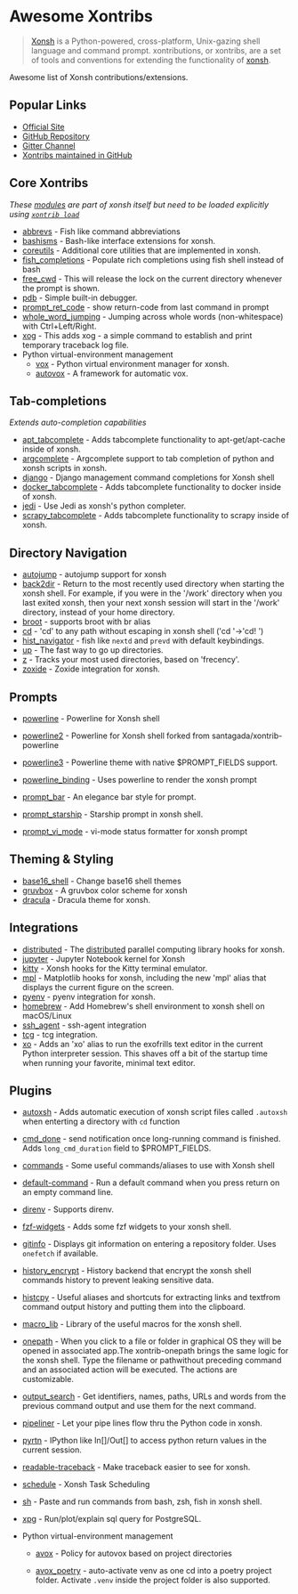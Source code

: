 # Awesome Xontribs

> [Xonsh](https://xon.sh/) is a Python-powered, cross-platform, Unix-gazing shell language and command prompt. 
> xontributions, or xontribs, are a set of tools and conventions for extending the functionality of [xonsh](https://xon.sh/).

Awesome list of Xonsh contributions/extensions. 



## Popular Links

- [Official Site](https://xon.sh/)
- [GitHub Repository](https://github.com/xonsh/xonsh)
- [Gitter Channel](https://gitter.im/xonsh/xonsh)
- [Xontribs maintained in GitHub](https://github.com/topics/xontrib)


## Core Xontribs

*These [modules](https://xon.sh/api/_autosummary/xontribs/xontrib.html) are part of xonsh itself but need to be loaded explicitly using [`xontrib load`](https://xon.sh/tutorial_xontrib.html#loading-xontribs)*

* [abbrevs](https://xon.sh/api/_autosummary/xontribs/xontrib.abbrevs.html#module-xontrib.abbrevs) - Fish like command abbreviations
* [bashisms](https://xon.sh/api/_autosummary/xontribs/xontrib.bashisms.html#module-xontrib.bashisms) - Bash-like interface extensions for xonsh.
* [coreutils](https://xon.sh/api/_autosummary/xontribs/xontrib.coreutils.html#module-xontrib.coreutils) - Additional core utilities that are implemented in xonsh.
* [fish_completions](https://xon.sh/api/_autosummary/xontribs/xontrib.fish_completer.html#module-xontrib.fish_completer) - Populate rich completions using fish shell instead of bash
* [free_cwd](https://xon.sh/api/_autosummary/xontribs/xontrib.free_cwd.html#module-xontrib.free_cwd) - This will release the lock on the current directory whenever the prompt is shown.
* [pdb](https://xon.sh/api/_autosummary/xontribs/xontrib.pdb.html#module-xontrib.pdb) - Simple built-in debugger.
* [prompt_ret_code](https://xon.sh/api/_autosummary/xontribs/xontrib.prompt_ret_code.html#module-xontrib.prompt_ret_code) - show return-code from last command in prompt
* [whole_word_jumping](https://xon.sh/api/_autosummary/xontribs/xontrib.whole_word_jumping.html#module-xontrib.whole_word_jumping) - Jumping across whole words (non-whitespace) with Ctrl+Left/Right.
* [xog](https://xon.sh/api/_autosummary/xontribs/xontrib.xog.html#module-xontrib.xog) - This adds xog - a simple command to establish and print temporary traceback log file.
* Python virtual-environment management
  * [vox](https://xon.sh/api/_autosummary/xontribs/xontrib.vox.html#module-xontrib.vox) - Python virtual environment manager for xonsh.
  * [autovox](https://xon.sh/api/_autosummary/xontribs/xontrib.autovox.html#module-xontrib.autovox) - A framework for automatic vox.


## Tab-completions

*Extends auto-completion capabilities*

* [apt_tabcomplete](https://github.com/DangerOnTheRanger/xonsh-apt-tabcomplete) - Adds tabcomplete functionality to apt-get/apt-cache inside of xonsh.
* [argcomplete](https://github.com/anki-code/xontrib-argcomplete) - Argcomplete support to tab completion of python and xonsh scripts in xonsh.
* [django](https://github.com/jnoortheen/xontrib-django) - Django management command completions for Xonsh shell
* [docker_tabcomplete](https://github.com/xsteadfastx/xonsh-docker-tabcomplete) - Adds tabcomplete functionality to docker inside of xonsh.
* [jedi](https://github.com/xonsh/xontrib-jedi) - Use Jedi as xonsh's python completer.
* [scrapy_tabcomplete](https://github.com/Granitas/xonsh-scrapy-tabcomplete) - Adds tabcomplete functionality to scrapy inside of xonsh.

## Directory Navigation

* [autojump](https://github.com/wshanks/xontrib-autojump) - autojump support for xonsh
* [back2dir](https://github.com/anki-code/xontrib-back2dir) - Return to the most recently used directory when starting the xonsh shell. For example, if you were in the '/work' directory when you last exited xonsh, then your next xonsh session will start in the '/work' directory, instead of your home directory.
* [broot](https://github.com/jnoortheen/xontrib-broot) - supports broot with br alias
* [cd](https://github.com/eugenesvk/xontrib-cd) - 'cd' to any path without escaping in xonsh shell ('cd '→'cd! ')
* [hist_navigator](https://github.com/jnoortheen/xontrib-hist-navigator) - fish like `nextd` and `prevd` with default keybindings.
* [up](https://github.com/oh-my-xonsh/xontrib-up) - The fast way to go up directories.
* [z](https://github.com/AstraLuma/xontrib-z) - Tracks your most used directories, based on 'frecency'.
* [zoxide](https://github.com/dyuri/xontrib-zoxide) - Zoxide integration for xonsh.



## Prompts

* [powerline](https://github.com/santagada/xontrib-powerline) - Powerline for Xonsh shell

* [powerline2](https://github.com/vaaaaanquish/xontrib-powerline2) - Powerline for Xonsh shell forked from santagada/xontrib-powerline

* [powerline3](https://github.com/jnoortheen/xontrib-powerline3) - Powerline theme with native $PROMPT_FIELDS support.

* [powerline_binding](https://github.com/dyuri/xontrib-powerline-binding) - Uses powerline to render the xonsh prompt

* [prompt_bar](https://github.com/anki-code/xontrib-prompt-bar) - An elegance bar style for prompt.

* [prompt_starship](https://github.com/anki-code/xontrib-prompt-starship) - Starship prompt in xonsh shell.

* [prompt_vi_mode](https://github.com/t184256/xontrib-prompt-vi-mode) - vi-mode status formatter for xonsh prompt

  

## Theming & Styling

* [base16_shell](https://github.com/ErickTucto/xontrib-base16-shell) - Change base16 shell themes
* [gruvbox](https://github.com/rpdelaney/xontrib-gruvbox) - A gruvbox color scheme for xonsh
* [dracula](https://github.com/agoose77/xontrib-dracula) - Dracula theme for xonsh.



## Integrations

* [distributed](https://github.com/xonsh/xontrib-distributed) - The [distributed](https://pypi.org/project/distributed/) parallel computing library hooks for xonsh.
* [jupyter](https://github.com/xonsh/xontrib-jupyter-shell) - Jupyter Notebook kernel for Xonsh
* [kitty](https://github.com/scopatz/xontrib-kitty) - Xonsh hooks for the Kitty terminal emulator.
* [mpl](https://github.com/xonsh/xontrib-mpl) - Matplotlib hooks for xonsh, including the new 'mpl' alias that displays the current figure on the screen.
* [pyenv](https://github.com/dyuri/xontrib-pyenv) - pyenv integration for xonsh.
* [homebrew](https://github.com/eugenesvk/xontrib-homebrew) - Add Homebrew's shell environment to xonsh shell on macOS/Linux
* [ssh_agent](https://github.com/dyuri/xontrib-ssh-agent) - ssh-agent integration
* [tcg](https://github.com/zasdfgbnm/tcg/tree/master/shells/xonsh) - tcg integration.
* [xo](https://github.com/scopatz/xo) - Adds an 'xo' alias to run the exofrills text editor in the current Python interpreter session. This shaves off a bit of the startup time when running your favorite, minimal text editor.

## Plugins

* [autoxsh](https://github.com/Granitas/xonsh-autoxsh) - Adds automatic execution of xonsh script files called ``.autoxsh`` when enterting a directory with ``cd`` function

* [cmd_done](https://github.com/jnoortheen/xontrib-cmd-durations) - send notification once long-running command is finished. Adds `long_cmd_duration` field to $PROMPT_FIELDS.

* [commands](https://github.com/jnoortheen/xontrib-commands) - Some useful commands/aliases to use with Xonsh shell

* [default-command](https://github.com/oh-my-xonsh/xontrib-default-command) - Run a default command when you press return on an empty command line.

* [direnv](https://github.com/74th/xonsh-direnv) - Supports direnv.

* [fzf-widgets](https://github.com/laloch/xontrib-fzf-widgets) - Adds some fzf widgets to your xonsh shell.

* [gitinfo](https://github.com/dyuri/xontrib-gitinfo) - Displays git information on entering a repository folder. Uses ``onefetch`` if available.

* [history_encrypt](https://github.com/anki-code/xontrib-history-encrypt) - History backend that encrypt the xonsh shell commands history to prevent leaking sensitive data.

* [histcpy](https://github.com/con-f-use/xontrib-histcpy) - Useful aliases and shortcuts for extracting links and textfrom command output history and putting them into the clipboard.

* [macro_lib](https://github.com/anki-code/xontrib-macro-lib) - Library of the useful macros for the xonsh shell.

* [onepath](https://github.com/anki-code/xontrib-onepath) - When you click to a file or folder in graphical OS they will be opened in associated app.The xontrib-onepath brings the same logic for the xonsh shell. Type the filename or pathwithout preceding command and an associated action will be executed. The actions are customizable.

* [output_search](https://github.com/anki-code/xontrib-output-search) - Get identifiers, names, paths, URLs and words from the previous command output and use them for the next command.

* [pipeliner](https://github.com/anki-code/xontrib-pipeliner) - Let your pipe lines flow thru the Python code in xonsh.

* [pyrtn](https://github.com/dyuri/xontrib-pyrtn) - IPython like In[]/Out[] to access python return values in the current session.

* [readable-traceback](https://github.com/6syun9/xontrib-readable-traceback) - Make traceback easier to see for xonsh.

* [schedule](https://github.com/AstraLuma/xontrib-schedule) - Xonsh Task Scheduling

* [sh](https://github.com/anki-code/xontrib-sh) - Paste and run commands from bash, zsh, fish in xonsh shell.

* [xpg](https://github.com/fengttt/xsh/tree/master/py) - Run/plot/explain sql query for PostgreSQL.

* Python virtual-environment management
  * [avox](https://github.com/AstraLuma/xontrib-avox) - Policy for autovox based on project directories
  
  * [avox_poetry](https://github.com/jnoortheen/xontrib-avox-poetry) - auto-activate venv as one cd into a poetry project folder. Activate ``.venv`` inside the project folder is also supported.
  
    
